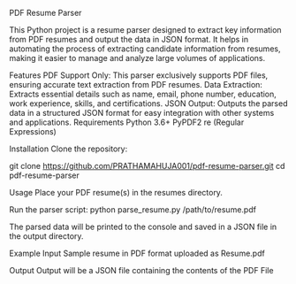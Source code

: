 PDF Resume Parser

This Python project is a resume parser designed to extract key information from PDF resumes and output the data in JSON format. It helps in automating the process of extracting candidate information from resumes, making it easier to manage and analyze large volumes of applications.

Features
PDF Support Only: This parser exclusively supports PDF files, ensuring accurate text extraction from PDF resumes.
Data Extraction: Extracts essential details such as name, email, phone number, education, work experience, skills, and certifications.
JSON Output: Outputs the parsed data in a structured JSON format for easy integration with other systems and applications.
Requirements
Python 3.6+
PyPDF2
re (Regular Expressions)


Installation
Clone the repository:

git clone https://github.com/PRATHAMAHUJA001/pdf-resume-parser.git
cd pdf-resume-parser

Usage
Place your PDF resume(s) in the resumes directory.

Run the parser script:
python parse_resume.py /path/to/resume.pdf

The parsed data will be printed to the console and saved in a JSON file in the output directory.

Example
Input
Sample resume in PDF format uploaded as Resume.pdf

Output
Output will be a JSON file containing the contents of the PDF File

